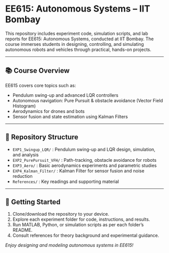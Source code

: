 # EE615: Autonomous Systems – IIT Bombay

This repository includes experiment code, simulation scripts, and lab reports for EE615: Autonomous Systems, conducted at IIT Bombay. The course immerses students in designing, controlling, and simulating autonomous robots and vehicles through practical, hands-on projects.

---

## 📚 Course Overview

EE615 covers core topics such as:
- Pendulum swing-up and advanced LQR controllers
- Autonomous navigation: Pure Pursuit & obstacle avoidance (Vector Field Histogram)
- Aerodynamics for drones and bots
- Sensor fusion and state estimation using Kalman Filters

---

## 📁 Repository Structure

- `EXP1_Swingup_LQR/` : Pendulum swing-up and LQR design, simulation, and analysis
- `EXP2_PurePursuit_VFH/` : Path-tracking, obstacle avoidance for robots
- `EXP3_Aero/` : Basic aerodynamics experiments and parametric studies
- `EXP4_Kalman_Filter/` : Kalman Filter for sensor fusion and noise reduction
- `References/` : Key readings and supporting material

---

## 🔧 Getting Started

1. Clone/download the repository to your device.
2. Explore each experiment folder for code, instructions, and results.
3. Run MATLAB, Python, or simulation scripts as per each folder’s README.
4. Consult references for theory background and experimental guidance.




*Enjoy designing and modeling autonomous systems in EE615!*
